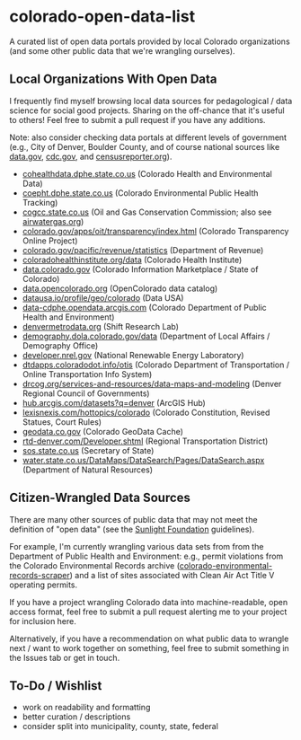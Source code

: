 # colorado-open-data-list

A curated list of open data portals provided by local Colorado organizations (and some other public data that we're wrangling ourselves).

## Local Organizations With Open Data

I frequently find myself browsing local data sources for pedagological / data science for social good projects. Sharing on the off-chance that it's useful to others! Feel free to submit a pull request if you have any additions.

Note: also consider checking data portals at different levels of government (e.g., City of Denver, Boulder County, and of course national sources like [data.gov](http://data.gov), [cdc.gov](http://cdc.gov/datastatistics/), and [censusreporter.org](https://censusreporter.org)).

* [cohealthdata.dphe.state.co.us](http://cohealthdata.dphe.state.co.us) (Colorado Health and Environmental Data)
* [coepht.dphe.state.co.us](http://coepht.dphe.state.co.us) (Colorado Environmental Public Health Tracking)
* [cogcc.state.co.us](http://cogcc.state.co.us) (Oil and Gas Conservation Commission; also see [airwatergas.org](http://airwatergas.org))
* [colorado.gov/apps/oit/transparency/index.html](http://colorado.gov/apps/oit/transparency/index.html) (Colorado Transparency Online Project)
* [colorado.gov/pacific/revenue/statistics](http://colorado.gov/pacific/revenue/statistics) (Department of Revenue)
* [coloradohealthinstitute.org/data](http://coloradohealthinstitute.org/data) (Colorado Health Institute)
* [data.colorado.gov](http://data.colorado.gov) (Colorado Information Marketplace / State of Colorado)
* [data.opencolorado.org](http://data.opencolorado.org) (OpenColorado data catalog)
* [datausa.io/profile/geo/colorado](http://datausa.io/profile/geo/colorado) (Data USA)
* [data-cdphe.opendata.arcgis.com](http://data-cdphe.opendata.arcgis.com) (Colorado Department of Public Health and Environment)
* [denvermetrodata.org](http://denvermetrodata.org) (Shift Research Lab)
* [demography.dola.colorado.gov/data](http://demography.dola.colorado.gov/data) (Department of Local Affairs / Demography Office)
* [developer.nrel.gov](http://developer.nrel.gov) (National Renewable Energy Laboratory)
* [dtdapps.coloradodot.info/otis](http://dtdapps.coloradodot.info/otis) (Colorado Department of Transportation / Online Transportation Info System)
* [drcog.org/services-and-resources/data-maps-and-modeling](http://drcog.org/services-and-resources/data-maps-and-modeling) (Denver Regional Council of Governments)
* [hub.arcgis.com/datasets?q=denver](http://hub.arcgis.com/datasets?q=denver) (ArcGIS Hub)
* [lexisnexis.com/hottopics/colorado](http://lexisnexis.com/hottopics/colorado) (Colorado Constitution, Revised Statues, Court Rules)
* [geodata.co.gov](http://geodata.co.gov) (Colorado GeoData Cache)
* [rtd-denver.com/Developer.shtml](http://rtd-denver.com/Developer.shtml) (Regional Transportation District)
* [sos.state.co.us](http://sos.state.co.us) (Secretary of State)
* [water.state.co.us/DataMaps/DataSearch/Pages/DataSearch.aspx](http://water.state.co.us/DataMaps/DataSearch/Pages/DataSearch.aspx) (Department of Natural Resources)


## Citizen-Wrangled Data Sources

There are many other sources of public data that may not meet the definition of "open data" (see the [Sunlight Foundation](https://sunlightfoundation.com/opendataguidelines/) guidelines).

For example, I'm currently wrangling various data sets from from the Department of Public Health and Environment: e.g., permit violations from the Colorado Environmental Records archive ([colorado-environmental-records-scraper](https://github.com/chooliu/colorado-environmental-records-scraper)) and a list of sites associated with Clean Air Act Title V operating permits.

If you have a project wrangling Colorado data into machine-readable, open access format, feel free to submit a pull request alerting me to your project for inclusion here.

Alternatively, if you have a recommendation on what public data to wrangle next / want to work together on something, feel free to submit something in the Issues tab or get in touch.


## To-Do / Wishlist

* work on readability and formatting
* better curation / descriptions
* consider split into municipality, county, state, federal
